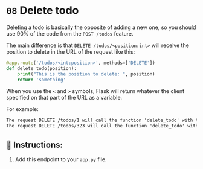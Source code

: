 # `08` Delete todo

Deleting a todo is basically the opposite of adding a new one, so you should use 90% of the code from the `POST /todos` feature.

The main difference is that `DELETE /todos/<position:int>` will receive the position to delete in the URL of the request like this:

```python
@app.route('/todos/<int:position>', methods=['DELETE'])
def delete_todo(position):
    print("This is the position to delete: ", position)
    return 'something'
```

When you use the `<` and `>` symbols, Flask will return whatever the client specified on that part of the URL as a variable.

For example:

```txt
The request DELETE /todos/1 will call the function 'delete_todo' with the variable 'position == 1'
The request DELETE /todos/323 will call the function 'delete_todo' with the variable 'position == 323'
```

## 📝 Instructions:

1. Add this endpoint to your `app.py` file.
